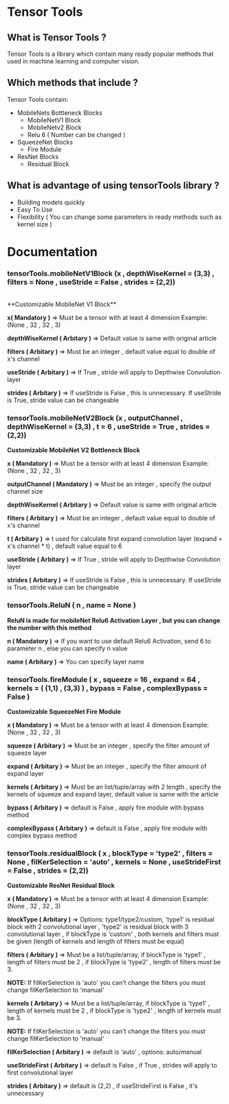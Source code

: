 # Tensor Tools

## What is Tensor Tools ?

Tensor Tools is a library which contain many ready popular methods that used in machine learning and computer vision.

## Which methods that include ?

Tensor Tools contain:
* MobileNets Bottleneck Blocks
  * MobileNetV1 Block
  * MobileNetv2 Block
  * Relu 6 ( Number can be changed )
* SqueezeNet Blocks
  * Fire Module
* ResNet Blocks
  * Residual Block
  
## What is advantage of using tensorTools library ?

* Building models quickly
* Easy To Use
* Flexibility ( You can change some parameters in ready methods such as kernel size )

# Documentation

### tensorTools.mobileNetV1Block (x , depthWiseKernel = (3,3) , filters = None , useStride = False , strides = (2,2))

<br>
**Customizable MobileNet V1 Block**
 
 
**x( Mandatory )** => Must be a tensor with at least 4 dimension Example: (None , 32 , 32 , 3)

**depthWiseKernel ( Arbitary )** => Default value is same with original article 

**filters ( Arbitary )** => Must be an integer , default value equal to double of x's channel

**useStride ( Arbitary )** => If True , stride will apply to Depthwise Convolution layer

**strides ( Arbitary )** => If useStride is False , this is unnecessary. If useStride is True, stride value can be changeable


### tensorTools.mobileNetV2Block (x , outputChannel , depthWiseKernel = (3,3) , t = 6 , useStride = True , strides = (2,2))

**Customizable MobileNet V2 Bottleneck Block**

**x ( Mandatory )** => Must be a tensor with at least 4 dimension Example: (None , 32 , 32 , 3)

**outputChannel ( Mandatory )** => Must be an integer , specify the output channel size

**depthWiseKernel ( Arbitary )** => Default value is same with original article

**filters ( Arbitary )** => Must be an integer , default value equal to double of x's channel

**t ( Arbitary )** => t used for calculate first expand convolution layer (expand = x's channel * t) , default value equal to 6

**useStride ( Arbitary )** => If True , stride will apply to Depthwise Convolution layer

**strides ( Arbitary )** => If useStride is False , this is unnecessary. If useStride is True, stride value can be changeable


### tensorTools.ReluN ( n , name = None )


**ReluN is made for mobileNet Relu6 Activation Layer , but you can change the number with this method**


**n ( Mandatory )** => If you want to use default Relu6 Activation, send 6 to parameter n , else you can specify n value

**name ( Arbitary )** => You can specify layer name


### tensorTools.fireModule ( x , squeeze = 16 , expand = 64 , kernels = ( (1,1) , (3,3) ) , bypass = False , complexBypass = False )


**Customizable SqueezeNet Fire Module**


**x ( Mandatory )** => Must be a tensor with at least 4 dimension Example: (None , 32 , 32 , 3)

**squeeze ( Arbitary )** => Must be an integer , specify the filter amount of squeeze layer

**expand ( Arbitary )** => Must be an integer , specify the filter amount of expand layer

**kernels ( Arbitary )** => Must be an list/tuple/array with 2 length , specify the kernels of squeeze and expand layer, default value is same with the article

**bypass ( Arbitary )** => default is False , apply fire module with bypass method

**complexBypass ( Arbitary )** => default is False , apply fire module with complex bypass method


### tensorTools.residualBlock ( x , blockType = 'type2' , filters = None , filKerSelection = 'auto' , kernels = None , useStrideFirst = False , strides = (2,2))


**Customizable ResNet Residual Block**


**x ( Mandatory )** => Must be a tensor with at least 4 dimension Example: (None , 32 , 32 , 3)

**blockType ( Arbitary )** => Options: type1/type2/custom, 'type1' is residual block with 2 convolutional layer , 'type2' is residual block with 3 convolutional layer , if blockType is 'custom' , both kernels and filters must be given (length of kernels and length of filters must be equal)

**filters ( Arbitary )** => Must be a list/tuple/array, if blockType is 'type1' , length of filters must be 2 , if blockType is 'type2' , length of filters must be 3. 

**NOTE:** If filKerSelection is 'auto' you can't change the filters you must change filKerSelection to 'manual'

**kernels ( Arbitary )** => Must be a list/tuple/array, if blockType is 'type1' , length of kernels must be 2 , if blockType is 'type2' , length of kernels must be 3. 

**NOTE:** If filKerSelection is 'auto' you can't change the filters you must change filKerSelection to 'manual'

**filKerSelection ( Arbitary )** => default is 'auto' , options: auto/manual

**useStrideFirst ( Arbitary )** => default is False , if True , strides will apply to first convolutional layer

**strides ( Arbitary )** => default is (2,2) , if useStrideFirst is False , it's unnecessary 
